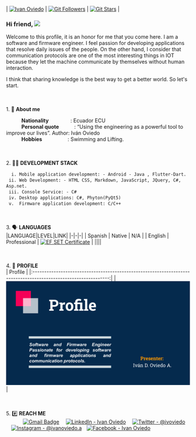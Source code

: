 | [![Ivan Oviedo](https://img.shields.io/badge/IO-IVAN%20OVIEDO-blue)](#) | [![Git Followers](https://img.shields.io/github/followers/ioviedodev)](#) | [![Git Stars](https://img.shields.io/github/stars/ioviedodev?label=Profile%20Stars&logo=Profile%20stars&logoColor=b)](#) | 

### Hi friend, ![](https://user-images.githubusercontent.com/18350557/176309783-0785949b-9127-417c-8b55-ab5a4333674e.gif) 
Welcome to this profile, it is an honor for me that you come here. I am a software and firmware engineer. I feel passion for developing applications that resolve daily issues of the people. On the other hand, I consider that communication protocols are one of the most interesting things in IOT because they let the machine communicate by themselves without human interaction.<br>

I think that sharing knowledge is the best way to get a better world. So let's start.

<br><br>1.  🧑 **About me**<br>

&emsp;&emsp;&emsp;**Nationality**&emsp;&emsp;&emsp;&emsp;&nbsp;: Ecuador ECU<br>
&emsp;&emsp;&emsp;**Personal quote**&emsp;&emsp;&emsp;: “Using the engineering as a powerful tool to improve our lives”. Author: Iván Oviedo<br>
&emsp;&emsp;&emsp;**Hobbies**&emsp;&emsp;&emsp;&emsp;&emsp;: Swimming and Lifting.<br>

<br><br>2.  🧑‍💼 **DEVELOPMENT STACK**<br>

      i. Mobile application development: - Android - Java , Flutter-Dart.              
     ii. Web Development: - HTML CSS, Markdown, JavaScript, JQuery, C#, Asp.net.
     iii. Console Service: - C#
     iv. Desktop applications: C#, Phyton(PyQt5)
     v.  Firmware application development: C/C++

<br><br>3.  🗣️ **LANGUAGES**<br>
|LANGUAGE|LEVEL|LINK|
|-|-|-|
| Spanish | Native       | N/A |
| English | Professional | [![EF SET Certificate](https://www.efset.org/cert/6ea6771479ceeade5f025fb16ff71264.svg)](https://www.efset.org/cert/NtUDTT) | 
||||

<br><br>4.  📙 **PROFILE**<br>
|                                                   Profile                                                       |
|:---------------------------------------------------------------------------------------------------------------:|
| <img src="Presentation.gif" width="720"></a> |

<br><br>5. #️⃣ **REACH ME**<br>
&emsp;&emsp;&emsp;
[![Gmail Badge](https://img.shields.io/badge/Mail-D14836?style=for-the-badge&logo=Microsoft&logoColor=white)](mailto:ivan@oviedoengineering.com) &emsp;[![LinkedIn - Ivan Oviedo](https://img.shields.io/badge/LinkedIn-0077B5?style=for-the-badge&logo=linkedin&logoColor=white)](https://www.linkedin.com/in/iván-oviedo-a72a19109)&emsp;
[![Twitter - @ivoviedo](https://img.shields.io/badge/Twitter-1DA1F2?style=for-the-badge&logo=twitter&logoColor=white)](https://twitter.com/ivoviedo)&emsp;[![Instagram - @ivanoviedo.a](https://img.shields.io/badge/Instagram-E4405F?style=for-the-badge&logo=instagram&logoColor=white )](https://www.instagram.com/ivanoviedo.a)&emsp;[![Facebook - Ivan Oviedo](https://img.shields.io/badge/Facebook-1877F2?style=for-the-badge&logo=facebook&logoColor=white)](https://www.facebook.com/ivoviedo)&emsp;

<!--
**ioviedodev/ioviedodev** is a ✨ _special_ ✨ repository because its `README.md` (this file) appears on your GitHub profile.

Here are some ideas to get you started:

- 🔭 I’m currently working on ...
- 🌱 I’m currently learning ...
- 👯 I’m looking to collaborate on ...
- 🤔 I’m looking for help with ...
- 💬 Ask me about ...
- 📫 How to reach me: ...
- 😄 Pronouns: ...
- ⚡ Fun fact: ...
-->
